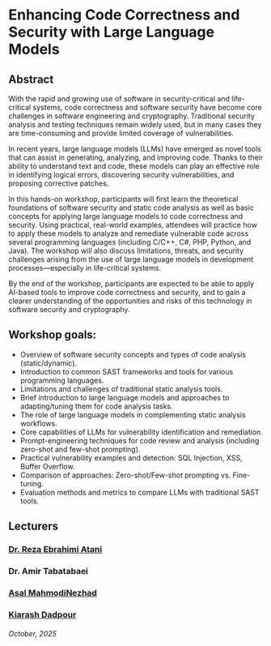  # Enhancing Code Correctness and Security with Large Language Models
## Abstract 
With the rapid and growing use of software in security-critical and life-critical systems, code correctness and software security have become core challenges in software engineering and cryptography. Traditional security analysis and testing techniques remain widely used, but in many cases they are time-consuming and provide limited coverage of vulnerabilities.

In recent years, large language models (LLMs) have emerged as novel tools that can assist in generating, analyzing, and improving code. Thanks to their ability to understand text and code, these models can play an effective role in identifying logical errors, discovering security vulnerabilities, and proposing corrective patches.

In this hands-on workshop, participants will first learn the theoretical foundations of software security and static code analysis as well as basic concepts for applying large language models to code correctness and security. Using practical, real-world examples, attendees will practice how to apply these models to analyze and remediate vulnerable code across several programming languages (including C/C++, C#, PHP, Python, and Java). The workshop will also discuss limitations, threats, and security challenges arising from the use of large language models in development processes—especially in life-critical systems.

By the end of the workshop, participants are expected to be able to apply AI-based tools to improve code correctness and security, and to gain a clearer understanding of the opportunities and risks of this technology in software security and cryptography.

## Workshop goals: 
- Overview of software security concepts and types of code analysis (static/dynamic).
- Introduction to common SAST frameworks and tools for various programming languages.
- Limitations and challenges of traditional static analysis tools.
- Brief introduction to large language models and approaches to adapting/tuning them for code analysis tasks.
- The role of large language models in complementing static analysis workflows.
- Core capabilities of LLMs for vulnerability identification and remediation.
- Prompt-engineering techniques for code review and analysis (including zero-shot and few-shot prompting).
- Practical vulnerability examples and detection: SQL Injection, XSS, Buffer Overflow.
- Comparison of approaches: Zero-shot/Few-shot prompting vs. Fine-tuning.
- Evaluation methods and metrics to compare LLMs with traditional SAST tools.
## Lecturers
### [Dr. Reza Ebrahimi Atani](https://www.linkedin.com/in/rezaebrahimiatani/)
### Dr. Amir Tabatabaei
### [Asal MahmodiNezhad](https://www.linkedin.com/in/asal-mahmodi-26886235b/)
### [Kiarash Dadpour](https://www.linkedin.com/in/kiarash-dadpour/)

###### October, 2025
